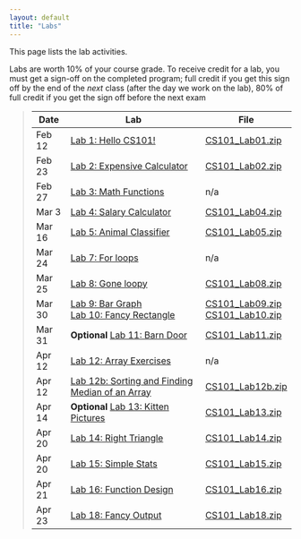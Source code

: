 ```yaml
---
layout: default
title: "Labs"
---
```


This page lists the lab activities.

Labs are worth 10% of your course grade.  To receive credit for a lab, you must get a sign-off on the completed program; full credit if you get this sign off by the end of the *next* class (after the day we work on the lab), 80% of full credit if you get the sign off before the next exam

> Date | Lab | File
> ---- | --- | ----
> Feb 12 | [Lab 1: Hello CS101!](lab01.html)         | [CS101\_Lab01.zip](CS101_Lab01.zip)
> Feb 23 | [Lab 2: Expensive Calculator](lab02.html) | [CS101\_Lab02.zip](CS101_Lab02.zip)
> Feb 27 | [Lab 3: Math Functions](lab03.html)       | n/a
> Mar 3 | [Lab 4: Salary Calculator](lab04.html)    | [CS101\_Lab04.zip](CS101_Lab04.zip)
> Mar 16  | [Lab 5: Animal Classifier](lab05.html)    | [CS101\_Lab05.zip](CS101_Lab05.zip)
> Mar 24 | [Lab 7: For loops](lab07.html)            | n/a
> Mar 25 | [Lab 8: Gone loopy](lab08.html)           | [CS101\_Lab08.zip](CS101_Lab08.zip)
> Mar 30 | [Lab 9: Bar Graph](lab09.html) <br /> [Lab 10: Fancy Rectangle](lab10.html) | [CS101\_Lab09.zip](CS101_Lab09.zip) <br /> [CS101\_Lab10.zip](CS101_Lab10.zip)
> Mar 31 | **Optional** [Lab 11: Barn Door](lab11.html) | [CS101\_Lab11.zip](CS101_Lab11.zip)
> Apr 12  | [Lab 12: Array Exercises](lab12.html) | n/a
> Apr 12  | [Lab 12b: Sorting and Finding Median of an Array](lab12b.html) | [CS101\_Lab12b.zip](CS101_Lab12b.zip)
> Apr 14  | **Optional** [Lab 13: Kitten Pictures](lab13.html) | [CS101\_Lab13.zip](CS101_Lab13.zip)
> Apr 20  | [Lab 14: Right Triangle](lab14.html) | [CS101\_Lab14.zip](CS101_Lab14.zip) 
> Apr 20 | [Lab 15: Simple Stats](lab15.html) | [CS101\_Lab15.zip](CS101_Lab15.zip)
> Apr 21 | [Lab 16: Function Design](lab16.html) | [CS101\_Lab16.zip](CS101_Lab16.zip)
> Apr 23 | [Lab 18: Fancy Output](lab18.html) <br>  | [CS101\_Lab18.zip](CS101_Lab18.zip) <br> 



<!--
> Apr 28 | [Lab 19: Boing!](lab19.html) <br /> [Lab 23: Boing! with pointers](lab23.html) | [CS101\_Lab19.zip](CS101_Lab19.zip) <br /> [CS101\_Lab23.zip](CS101_Lab23.zip)
> Apr 30, May 4| [Lab 24: Mini Golf](lab24.html) | [CS101\_Lab24.zip](CS101_Lab24.zip)
> May 6  | [Lab 17: Grass Fire](lab17.html) | [CS101\_Lab17.zip](CS101_Lab17.zip)
> Nov 7  | [Lab 21: Boing! revisited](lab21.html) | [CS101\_Lab21.zip](CS101_Lab21.zip)
> Nov 9  | [Lab 23: Boing! with pointers](lab23.html) | [CS101\_Lab23.zip](CS101_Lab23.zip)
> Nov 14,16 | [Lab 24: Mini Golf](lab24.html) | [CS101\_Lab24.zip](CS101_Lab24.zip)
> Nov 28,30 | [Lab 25: Boing! particle simulation](lab25.html) | [CS101\_Lab25.zip](CS101_Lab25.zip)
> May 11,13| [Lab 25: Boing! particle simulation](lab25.html) | [CS101\_Lab25.zip](CS101_Lab25.zip)
-->

<!-- vim:set wrap: -->
<!-- vim:set linebreak: -->
<!-- vim:set nolist: -->

